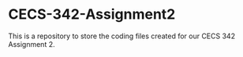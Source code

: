 # CECS-342-Assignment2
This is a repository to store the coding files created for our CECS 342 Assignment 2.
